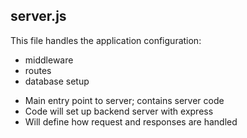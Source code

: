 ## server.js
This file handles the application configuration:
* middleware 
* routes
* database setup 
- Main entry point to server; contains server code 
- Code will set up backend server with express 
- Will define how request and responses are handled
 
